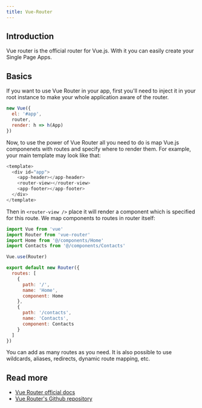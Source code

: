 ```yaml
---
title: Vue-Router
---
```


## Introduction
Vue router is the official router for Vue.js. With it you can easily create your Single Page Apps.

## Basics
If you want to use Vue Router in your app, first you'll need to inject it in your root instance to make your whole application aware of the router.
```javascript
new Vue({
  el: '#app',
  router,
  render: h => h(App)
})
```
Now, to use the power of Vue Router all you need to do is map Vue.js componenets with routes and specify where to render them.
For example, your main template may look like that:
```javascript
<template>
  <div id="app">
    <app-header></app-header>
    <router-view></router-view>
    <app-footer></app-footer>
  </div>
</template>
```
Then in `<router-view />` place it will render a component which is specified for this route. We map components to routes in router itself:
```javascript
import Vue from 'vue'
import Router from 'vue-router'
import Home from '@/components/Home'
import Contacts from '@/components/Contacts'

Vue.use(Router)

export default new Router({
  routes: [
    {
      path: '/',
      name: 'Home',
      component: Home
    },
    {
      path: '/contacts',
      name: 'Contacts',
      component: Contacts
    }
  ]
})
```
You can add as many routes as you need. It is also possible to use wildcards, aliases, redirects, dynamic route mapping, etc.

## Read more
- [Vue Router official docs](https://router.vuejs.org/)
- [Vue Router's Github repository](https://github.com/vuejs/vue-router)
